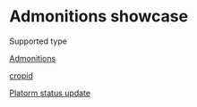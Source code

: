 



# Admonitions showcase

<!-- md:flag experimental -->

Supported type

[Admonitions](https://squidfunk.github.io/mkdocs-material/reference/admonitions/#supported-types)

[cropid](/mkdocs2/Cropiddemo)

[Platorm status update](/mkdocs/docs/Support/Status)
